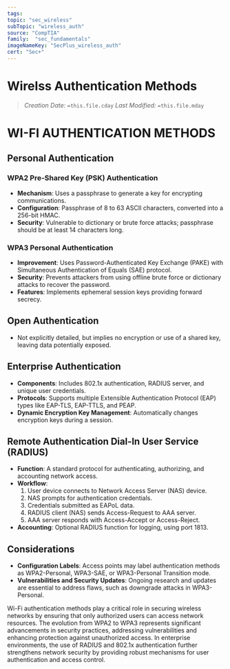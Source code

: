 ```yaml
---
tags:
topic: "sec_wireless"
subTopic: "wireless_auth"
source: "CompTIA"
family:  "sec_fundamentals"
imageNameKey: "SecPlus_wireless_auth" 
cert: "Sec+"
---
```

# Wirelss Authentication Methods
> *Creation Date:* `=this.file.cday`
> *Last Modified:* `=this.file.mday`

# WI-FI AUTHENTICATION METHODS

## Personal Authentication
### WPA2 Pre-Shared Key (PSK) Authentication
- **Mechanism**: Uses a passphrase to generate a key for encrypting communications.
- **Configuration**: Passphrase of 8 to 63 ASCII characters, converted into a 256-bit HMAC.
- **Security**: Vulnerable to dictionary or brute force attacks; passphrase should be at least 14 characters long.

### WPA3 Personal Authentication
- **Improvement**: Uses Password-Authenticated Key Exchange (PAKE) with Simultaneous Authentication of Equals (SAE) protocol.
- **Security**: Prevents attackers from using offline brute force or dictionary attacks to recover the password.
- **Features**: Implements ephemeral session keys providing forward secrecy.

## Open Authentication
- Not explicitly detailed, but implies no encryption or use of a shared key, leaving data potentially exposed.

## Enterprise Authentication
- **Components**: Includes 802.1x authentication, RADIUS server, and unique user credentials.
- **Protocols**: Supports multiple Extensible Authentication Protocol (EAP) types like EAP-TLS, EAP-TTLS, and PEAP.
- **Dynamic Encryption Key Management**: Automatically changes encryption keys during a session.

## Remote Authentication Dial-In User Service (RADIUS)
- **Function**: A standard protocol for authenticating, authorizing, and accounting network access.
- **Workflow**:
  1. User device connects to Network Access Server (NAS) device.
  2. NAS prompts for authentication credentials.
  3. Credentials submitted as EAPoL data.
  4. RADIUS client (NAS) sends Access-Request to AAA server.
  5. AAA server responds with Access-Accept or Access-Reject.
- **Accounting**: Optional RADIUS function for logging, using port 1813.

## Considerations
- **Configuration Labels**: Access points may label authentication methods as WPA2-Personal, WPA3-SAE, or WPA3-Personal Transition mode.
- **Vulnerabilities and Security Updates**: Ongoing research and updates are essential to address flaws, such as downgrade attacks in WPA3-Personal.

Wi-Fi authentication methods play a critical role in securing wireless networks by ensuring that only authorized users can access network resources. The evolution from WPA2 to WPA3 represents significant advancements in security practices, addressing vulnerabilities and enhancing protection against unauthorized access. In enterprise environments, the use of RADIUS and 802.1x authentication further strengthens network security by providing robust mechanisms for user authentication and access control.
